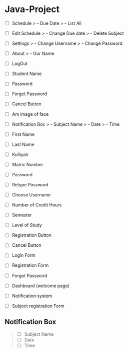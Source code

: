 # Java-Project

- [ ] Schedule
      > - Due Date
      > - List All
- [ ] Edit Schedule
      > - Change Due date
      > - Delete Subject
- [ ] Settings
      > - Change Username
      > - Change Password
- [ ] About
      > - Our Name
- [ ] LogOut
- [ ] Student Name
- [ ] Password
- [ ] Forget Password
- [ ] Cancel Button
- [ ] Am image of face
- [ ] Notification Box
      > - Subject Name
      > - Date
      > - Time
- [ ] First Name
- [ ] Last Name
- [ ] Kulliyah
- [ ] Matric Number
- [ ] Password
- [ ] Retype Password
- [ ] Choose Username
- [ ] Number of Credit Hours
- [ ] Semester
- [ ] Level of Study
- [ ] Registration Button
- [ ] Cancel Button
- [ ] Login Form
- [ ] Registration Form
- [ ] Forgot Password
- [ ] Dashboard (welcome page)
- [ ] Notification system
- [ ] Subject registration Form


## **Notification Box**
>   - [ ] Subject Name
>   - [ ] Date
>   - [ ] Time
